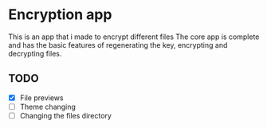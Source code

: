 # Encryption app
This is an app that i made to encrypt different files
The core app is complete and has the basic features of regenerating the key, encrypting and decrypting files.

## TODO
- [x] File previews
- [ ] Theme changing
- [ ] Changing the files directory
